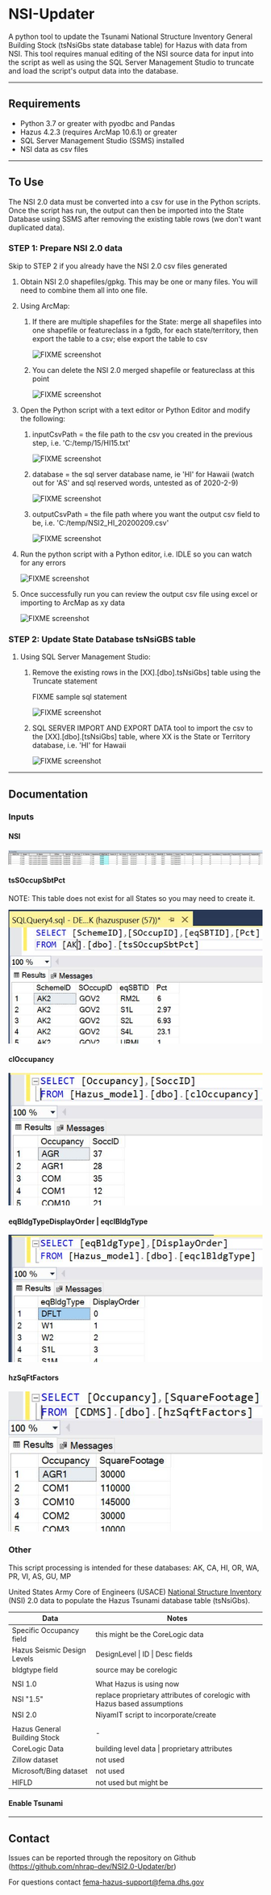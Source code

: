 # __NSI-Updater__
A python tool to update the Tsunami National Structure Inventory General Building Stock (tsNsiGbs state database table) for Hazus with data from NSI. This tool requires manual editing of the NSI source data for input into the script as well as using the SQL Server Management Studio to truncate and load the script's output data into the database.

------

## __Requirements__
  - Python 3.7 or greater with pyodbc and Pandas
  - Hazus 4.2.3 (requires ArcMap 10.6.1) or greater
  - SQL Server Management Studio (SSMS) installed
  - NSI data as csv files

-----

## __To Use__

The NSI 2.0 data must be converted into a csv for use in the Python scripts. Once the script has run, the output can then be imported into the State Database using SSMS after removing the existing table rows (we don't want duplicated data).

### __STEP 1: Prepare NSI 2.0 data__

Skip to STEP 2 if you already have the NSI 2.0 csv files generated

  1. Obtain NSI 2.0 shapefiles/gpkg. This may be one or many files. You will need to combine them all into one file.

  2. Using ArcMap: 

      1. If there are multiple shapefiles for the State: merge all shapefiles into one shapefile or featureclass in a fgdb, for each state/territory, then export the table to a csv; else export the table to csv

          ![FIXME screenshot](fixme)

      2. You can delete the NSI 2.0 merged shapefile or featureclass at this point

          ![FIXME screenshot](fixme)

  3. Open the Python script with a text editor or Python Editor and modify the following:
    
      1. inputCsvPath = the file path to the csv you created in the previous step, i.e. 'C:/temp/15/HI15.txt'

          ![FIXME screenshot](fixme)

      2. database = the sql server database name, ie 'HI' for Hawaii (watch out for 'AS' and sql reserved words, untested as of 2020-2-9)

          ![FIXME screenshot](fixme)

      3. outputCsvPath = the file path where you want the output csv field to be, i.e. 'C:/temp/NSI2_HI_20200209.csv'

          ![FIXME screenshot](fixme)

  4. Run the python script with a Python editor, i.e. IDLE so you can watch for any errors

      ![FIXME screenshot](fixme)

  5. Once successfully run you can review the output csv file using excel or importing to ArcMap as xy data

      ![FIXME screenshot](fixme)

### __STEP 2: Update State Database tsNsiGBS table__

  1. Using SQL Server Management Studio:

      1. Remove the existing rows in the [XX].[dbo].tsNsiGbs] table using the Truncate statement

          FIXME sample sql statement

          ![FIXME screenshot](fixme)
      
      2. SQL SERVER IMPORT AND EXPORT DATA tool to import the csv to the [XX].[dbo].[tsNsiGbs] table, where XX is the State or Territory database, i.e. 'HI' for Hawaii

          ![FIXME screenshot](fixme)

-----

## __Documentation__

### __Inputs__

#### __NSI__

![NSI table](./images/RI_NSI_table.JPG)

#### __tsSOccupSbtPct__

NOTE: This table does not exist for all States so you may need to create it.

![tsSOccupSbtPct table](./images/tsSOccupSbtPct_table.JPG)


#### __clOccupancy__

![clOccupancy table](./images/clOccupancy_table.JPG)

#### __eqBldgTypeDisplayOrder | eqclBldgType__

![eqclBldgType table](./images/eqclBldgType_table.JPG)

#### __hzSqFtFactors__

![hzSqFtFactors table](./images/hzSqftFactors_table.JPG)

### __Other__
This script processing is intended for these databases: AK, CA, HI, OR, WA, PR, VI, AS, GU, MP

United States Army Core of Engineers (USACE) [National Structure Inventory](https://www.hec.usace.army.mil/confluence/nsidocs/nsi-documentation-49251650.html) (NSI) 2.0 data to populate the Hazus Tsunami database table (tsNsiGbs). 

| Data | Notes |
| - | - |
|Specific Occupancy field | this might be the CoreLogic data|
|Hazus Seismic Design Levels | DesignLevel &#124; ID &#124; Desc fields|
|bldgtype field | source may be corelogic|
|||
|NSI 1.0 | What Hazus is using now|
|NSI "1.5" | replace proprietary attributes of corelogic with Hazus based assumptions|
|NSI 2.0 | NiyamIT script to incorporate/create|
|||
|Hazus General Building Stock| - |
|CoreLogic Data | building level data &#124; proprietary attributes|
|Zillow dataset | not used
|Microsoft/Bing dataset | not used
|HIFLD | not used but might be


#### Enable Tsunami

-----

## __Contact__

Issues can be reported through the repository on Github (https://github.com/nhrap-dev/NSI2.0-Updater/br)

For questions contact fema-hazus-support@fema.dhs.gov